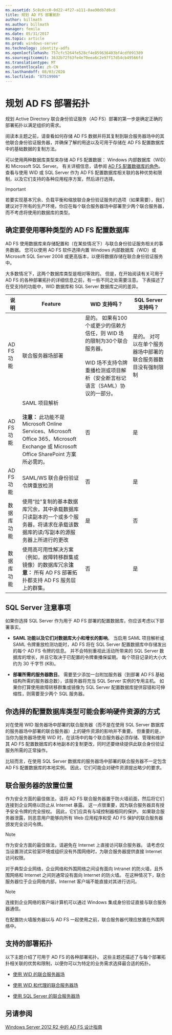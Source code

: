 ```yaml
---
ms.assetid: 5c8c6cc0-0d22-4f27-a111-0aa90db7d6c8
title: 规划 AD FS 部署拓扑
author: billmath
ms.author: billmath
manager: femila
ms.date: 05/31/2017
ms.topic: article
ms.prod: windows-server
ms.technology: identity-adfs
ms.openlocfilehash: 757cfc5264fe528cf4e859636403bf4cdf091389
ms.sourcegitcommit: 3632b72f63fe4e70eea6c2e97f17d54cb49566fd
ms.translationtype: MT
ms.contentlocale: zh-CN
ms.lasthandoff: 08/03/2020
ms.locfileid: "87519906"
---
```

# <a name="plan-your-ad-fs-deployment-topology"></a>规划 AD FS 部署拓扑

规划 Active Directory 联合身份验证服务（AD FS）部署的第一步是确定正确的部署拓扑以满足组织的需求。

阅读本主题之前，请查看如何存储 AD FS 数据并将其复制到联合服务器场中的其他联合身份验证服务器，并确保了解的用途以及可用于存储在 AD FS 配置数据库中的基础数据的复制方法。

可以使用两种数据库类型来存储 AD FS 配置数据： Windows 内部数据库（WID）和 Microsoft SQL Server。 有关详细信息，请参阅 [AD FS 配置数据库的角色](../../ad-fs/technical-reference/The-Role-of-the-AD-FS-Configuration-Database.md)。 查看与使用 WID 或 SQL Server 作为 AD FS 配置数据库相关联的各种优势和限制，以及它们支持的各种应用程序方案，然后进行选择。

> [!IMPORTANT]
> 若要实现基本冗余、负载平衡和缩放联合身份验证服务的选项（如果需要），我们建议对于所有的生产环境，你应在每个联合服务器场中部署至少两个联合服务器，而不考虑将使用的数据库的类型。

## <a name="determining-which-type-of-adfs-configuration-database-to-use"></a>确定要使用哪种类型的 AD FS 配置数据库
AD FS 使用数据库来存储配置和（在某些情况下）与联合身份验证服务相关的事务数据。 您可以使用 AD FS 软件选择内置 Windows 内部数据库（WID）或 Microsoft SQL Server 2008 或更高版本，以便将数据存储在联合身份验证服务中。

大多数情况下，这两个数据库类型是相对等效的。 但是，在开始阅读有关可用于 AD FS 的各种部署拓扑的详细信息之前，有一些不同之处需要注意。 下表描述了在受支持的功能中，WID 数据库和 SQL Server 数据库之间的差异。

|说明|Feature|WID 支持吗？|SQL Server 支持吗？
| --- | --- | --- |--- |
|AD FS 功能|联合服务器场部署|是的。 如果有100个或更少的信赖方信任，则 WID 场的限制为30个联合服务器。</br></br>WID 场不支持令牌重播检测或项目解析（安全断言标记语言（SAML）协议的一部分。 |是的。 对可以在单个服务器场中部署的联合服务器数目没有强制限制
|AD FS 功能|SAML 项目解析 </br></br>**注意：** 此功能不是 Microsoft Online Services、Microsoft Office 365、Microsoft Exchange 或 Microsoft Office SharePoint 方案所必需的。|否|是
|AD FS 功能|SAML/WS 联合身份验证令牌重放检测|否|是
|数据库功能|使用“拉”复制的基本数据库冗余，其中承载数据库只读副本的一个或多个服务器，将请求在承载该数据库的读/写副本的源服务器上所进行的更改|是|否
|数据库功能|使用高可用性解决方案（例如，故障转移群集或镜像）的数据库冗余**注意：** 所有 AD FS 部署拓扑都支持 AD FS 服务层上的群集。|否|是

## <a name="sql-server-considerations"></a>SQL Server 注意事项
如果你选择 SQL Server 作为用于 AD FS 部署的配置数据库，你应该考虑以下部署事实。

- **SAML 功能以及它们对数据库大小和增长的影响**。 当启用 SAML 项目解析或 SAML 令牌重放检测功能时，AD FS 将在 SQL Server 配置数据库中存储发出的每个 AD FS 令牌的信息。 并不会特别重视此活动所带来的 SQL Server 数据库的增长，并且它取决于已配置的令牌重播保留期。 每个项目记录的大小大约为 30 千字节 (KB)。

- **部署所需的服务器数目**。 需要至少添加一台附加服务器（到部署 AD FS 基础结构所需的服务器总数），该服务器将充当 SQL Server 实例的专用主机。 如果你打算使用故障转移群集或镜像为 SQL Server 配置数据库提供容错和可伸缩性，则需要至少两个 SQL 服务器。

## <a name="how-the-configuration-database-type-you-select-may-impact-hardware-resources"></a>你选择的配置数据库类型可能会影响硬件资源的方式
对在使用 WID 服务器场中部署的联合服务器（而不是在使用 SQL Server 数据库的服务器场中部署的联合服务器）上的硬件资源的影响并不重要。 但重要的是，当你为服务器场使用 WID 时，在该场中的每个联合服务器必须存储、管理和维护其 AD FS 配置数据库的本地副本的复制更改，同时还要继续提供此联合身份验证服务所需的正常操作。

比较而言，在使用 SQL Server 数据库的服务器场中部署的联合服务器不一定包含 AD FS 配置数据库的本地实例。 因此，它们可能会对硬件资源提出略少的要求。

## <a name="where-to-place-a-federation-server"></a><a name="BKMK_1"></a>联合服务器的放置位置
作为安全方面的最佳做法，请将 AD FS 联合服务器置于防火墙前面，然后将它们连接到企业网络以防止从 Internet 暴露。 这一点很重要，因为联合服务器具有授予安全令牌的完全授权。 因此，它们应具有与域控制器相同的保护。 如果联合服务器泄露，则恶意用户能够向所有 Web 应用程序和受 AD FS 保护的联合服务器颁发完全访问令牌。

> [!NOTE]
> 作为安全方面的最佳做法，请避免在 Internet 上直接访问联合服务器。 请考虑仅当设置测试实验室环境或组织没有外围网络时，为联合服务器提供直接 Internet 访问权限。

对于典型企业网络，企业网络和外围网络之间设有面向 Intranet 的防火墙，且外围网络和 Internet 之间则通常设有面向 Internet 的防火墙。 在这种情况下，联合服务器位于企业网络内部，Internet 客户端不能直接对其进行访问。

> [!NOTE]
> 连接到企业网络的客户端计算机可以通过 Windows 集成身份验证直接与联合服务器通信。

在配置防火墙服务器以与 AD FS 一起使用之前，联合服务器代理应放置在外围网络中。

## <a name="supported-deployment-topologies"></a>支持的部署拓扑
以下主题介绍了可用于 AD FS 的各种部署拓扑。 这些主题还描述了与每个部署拓扑相关联的优势和限制，以便你可以为特定的业务需求选择最合适的拓扑。

- [使用 WID 的联合服务器场](Federation-Server-Farm-Using-WID.md)

- [使用 WID 和代理的联合服务器场](Federation-Server-Farm-Using-WID-and-Proxies.md)

- [使用 SQL Server 的联合服务器场](Federation-Server-Farm-Using-SQL-Server.md)

## <a name="see-also"></a>另请参阅
[Windows Server 2012 R2 中的 AD FS 设计指南](AD-FS-Design-Guide-in-Windows-Server-2012-R2.md)
